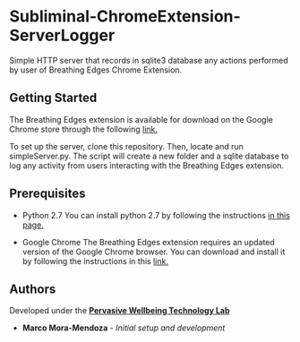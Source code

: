# Subliminal-ChromeExtension-ServerLogger
Simple HTTP server that records in sqlite3 database any actions performed by user of Breathing Edges Chrome Extension.

## Getting Started

The Breathing Edges extension is available for download on the Google Chrome store through the following [link.](https://chrome.google.com/webstore/detail/breathing-edges/bfdgeibniodkfndpedigokbjkffoaboc?fbclid=IwAR2xAAuKU682uMxKVfOiMegXmB47ibh72AprPQ61DGwR8LritvmorKvHkD0)

To set up the server, clone this repository. Then, locate and run simpleServer.py. The script will create a new folder and a sqlite database to log any activity from users interacting with the Breathing Edges extension.

## Prerequisites

- Python 2.7
You can install python 2.7 by following the instructions [in this page.](https://www.python.org/download/releases/2.7/)

- Google Chrome
The Breathing Edges extension requires an updated version of the Google Chrome browser. You can download and install it by following the instructions in this [link.](https://support.google.com/chrome/answer/95346?co=GENIE.Platform%3DDesktop&hl=en)

## Authors

Developed under the [**Pervasive Wellbeing Technology Lab**](http://med.stanford.edu/pervasivewellbeingtech.html)
* **Marco Mora-Mendoza** - *Initial setup and development*
